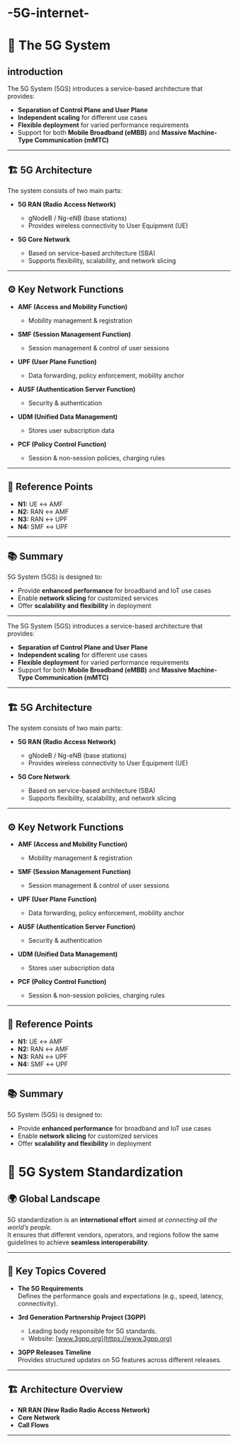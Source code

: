 # -5G-internet-
# 📡 The 5G System

## introduction 


The 5G System (5GS) introduces a service-based architecture that provides:
- **Separation of Control Plane and User Plane**
- **Independent scaling** for different use cases
- **Flexible deployment** for varied performance requirements
- Support for both **Mobile Broadband (eMBB)** and **Massive Machine-Type Communication (mMTC)**

---

## 🏗️ 5G Architecture

The system consists of two main parts:

- **5G RAN (Radio Access Network)**
  - gNodeB / Ng-eNB (base stations)
  - Provides wireless connectivity to User Equipment (UE)

- **5G Core Network**
  - Based on service-based architecture (SBA)
  - Supports flexibility, scalability, and network slicing

---

## ⚙️ Key Network Functions

- **AMF (Access and Mobility Function)**
  - Mobility management & registration

- **SMF (Session Management Function)**
  - Session management & control of user sessions

- **UPF (User Plane Function)**
  - Data forwarding, policy enforcement, mobility anchor

- **AUSF (Authentication Server Function)**
  - Security & authentication

- **UDM (Unified Data Management)**
  - Stores user subscription data

- **PCF (Policy Control Function)**
  - Session & non-session policies, charging rules

---

## 🔗 Reference Points

- **N1:** UE ↔ AMF  
- **N2:** RAN ↔ AMF  
- **N3:** RAN ↔ UPF  
- **N4:** SMF ↔ UPF  

---

## 📚 Summary

5G System (5GS) is designed to:
- Provide **enhanced performance** for broadband and IoT use cases  
- Enable **network slicing** for customized services  
- Offer **scalability and flexibility** in deployment  

---

The 5G System (5GS) introduces a service-based architecture that provides:
- **Separation of Control Plane and User Plane**
- **Independent scaling** for different use cases
- **Flexible deployment** for varied performance requirements
- Support for both **Mobile Broadband (eMBB)** and **Massive Machine-Type Communication (mMTC)**

---

## 🏗️ 5G Architecture

The system consists of two main parts:

- **5G RAN (Radio Access Network)**
  - gNodeB / Ng-eNB (base stations)
  - Provides wireless connectivity to User Equipment (UE)

- **5G Core Network**
  - Based on service-based architecture (SBA)
  - Supports flexibility, scalability, and network slicing

---

## ⚙️ Key Network Functions

- **AMF (Access and Mobility Function)**
  - Mobility management & registration

- **SMF (Session Management Function)**
  - Session management & control of user sessions

- **UPF (User Plane Function)**
  - Data forwarding, policy enforcement, mobility anchor

- **AUSF (Authentication Server Function)**
  - Security & authentication

- **UDM (Unified Data Management)**
  - Stores user subscription data

- **PCF (Policy Control Function)**
  - Session & non-session policies, charging rules

---

## 🔗 Reference Points

- **N1:** UE ↔ AMF  
- **N2:** RAN ↔ AMF  
- **N3:** RAN ↔ UPF  
- **N4:** SMF ↔ UPF  

---

## 📚 Summary

5G System (5GS) is designed to:
- Provide **enhanced performance** for broadband and IoT use cases  
- Enable **network slicing** for customized services  
- Offer **scalability and flexibility** in deployment  


# 📡 5G System Standardization





## 🌍 Global Landscape
5G standardization is an **international effort** aimed at *connecting all the world’s people*.  
It ensures that different vendors, operators, and regions follow the same guidelines to achieve **seamless interoperability**.

---

## 📑 Key Topics Covered
- **The 5G Requirements**  
  Defines the performance goals and expectations (e.g., speed, latency, connectivity).

- **3rd Generation Partnership Project (3GPP)**  
  - Leading body responsible for 5G standards.  
  - Website: [www.3gpp.org](https://www.3gpp.org)

- **3GPP Releases Timeline**  
  Provides structured updates on 5G features across different releases.

---

## 🏗️ Architecture Overview
- **NR RAN (New Radio Radio Access Network)**
- **Core Network**
- **Call Flows**

---

